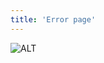 ```yaml
---
title: 'Error page'
---
```

<script lang="ts">
    import { page } from '$app/stores';
</script>

![ALT]({$page.data.images[0].src})


